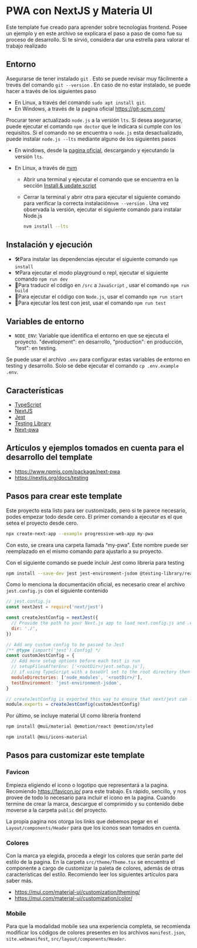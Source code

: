 # PWA con NextJS y Materia UI

Este template fue creado para aprender sobre tecnologías frontend. Posee un ejemplo y en este archivo se explicara el paso a paso de como fue su proceso de desarrollo. Si te sirvió, considera dar una estrella para valorar el trabajo realizado

## Entorno

Asegurarse de tener instalado `git` . Esto se puede revisar muy fácilmente a trevés del comando `git --version` . En caso de no estar instalado, se puede hacer a través de los siguientes paso

- En Linux, a través del comando `sudo apt install git`.
- En Windows, a través de la pagina oficial https://git-scm.com/

Procurar tener actualizado `node.js` a la versión `lts`. Si desea asegurarse, puede ejecutar el comando `npm doctor` que le indicara si cumple con los requisitos. Si el comando no se encuentra o `node.js` esta desactualizado, puede instalar `node.js --lts` mediante alguno de los siguientes pasos

- En windows, desde la [pagina oficial](https://nodejs.org/en/), descargando y ejecutando la versión `lts`.

- En Linux, a través de [nvm](https://github.com/nvm-sh/nvm)

  - Abrir una terminal y ejecutar el comando que se encuentra en la sección [Install & update script](https://github.com/nvm-sh/nvm#install--update-script)

  - Cerrar la terminal y abrir otra para ejecutar el siguiente comando para verificar la correcta instalación`nvm --version` . Una vez observada la versión, ejecutar el siguiente comando para instalar Node.js

    ```bash
    nvm install --lts
    ```

## Instalación y ejecución

- 🛠Para instalar las dependencias ejecutar el siguiente comando `npm install`
- ⚒Para ejecutar el modo playground o repl, ejecutar el siguiente comando `npm run dev`
- 🔧Para traducir el código en `/src` a `JavaScript` , usar el comando `npm run build`
- 🔑Para ejecutar el código con `Node.js`, usar el comando `npm run start`
- 🧪Para ejecutar los test con jest, usar el comando `npm run test`

## Variables de entorno

- `NODE_ENV`: Variable que identifica el entorno en que se ejecuta el proyecto. "development": en desarrollo, "production": en producción, "test": en testing.

Se puede usar el archivo `.env` para configurar estas variables de entorno en testing y desarrollo. Solo se debe ejecutar el comando `cp .env.example .env`.

## Características

- [TypeScript](https://www.typescriptlang.org/)
- [NextJS](https://nextjs.org/)
- [Jest](https://jestjs.io/)
- [Testing Library](https://testing-library.com/)
- [Next-pwa](https://www.npmjs.com/package/next-pwa)

## Artículos y ejemplos tomados en cuenta para el desarrollo del template

- https://www.npmjs.com/package/next-pwa
- https://nextjs.org/docs/testing

## Pasos para crear este template

Este proyecto esta listo para ser customizado, pero si te parece necesario, podes empezar todo desde cero. El primer comando a ejecutar es el que setea el proyecto desde cero.

```bash
npx create-next-app --example progressive-web-app my-pwa
```

Con esto, se creara una carpeta llamada “my-pwa”. Este nombre puede ser reemplazado en el mismo comando para ajustarlo a su proyecto.

Con el siguiente comando se puede incluir Jest como libreria para testing

```bash
npm install --save-dev jest jest-environment-jsdom @testing-library/react @testing-library/jest-dom
```

Como lo menciona la documentación oficial, es necesario crear el archivo `jest.config.js` con el siguiente contenido

```jsx
// jest.config.js
const nextJest = require('next/jest')

const createJestConfig = nextJest({
  // Provide the path to your Next.js app to load next.config.js and .env files in your test environment
  dir: './',
})

// Add any custom config to be passed to Jest
/** @type {import('jest').Config} */
const customJestConfig = {
  // Add more setup options before each test is run
  // setupFilesAfterEnv: ['<rootDir>/jest.setup.js'],
  // if using TypeScript with a baseUrl set to the root directory then you need the below for alias' to work
  moduleDirectories: ['node_modules', '<rootDir>/'],
  testEnvironment: 'jest-environment-jsdom',
}

// createJestConfig is exported this way to ensure that next/jest can load the Next.js config which is async
module.exports = createJestConfig(customJestConfig)
```

Por último, se incluye material UI como librería frontend

```bash
npm install @mui/material @emotion/react @emotion/styled 
```

```bash
npm install @mui/icons-material
```

## Pasos para customizar este template

### Favicon

Empieza eligiendo el icono o logotipo que representará a la pagina. Recomiendo https://favicon.io/ para este trabajo. Es rápido, sencillo, y nos provee de todo lo necesario para incluir el icono en la pagina. Cuando termine de crear la marca, descargue el comprimido y su contenido debe moverse a la carpeta `public` del proyecto. 

La propia pagina nos otorga los links que debemos pegar en el `Layout/components/Header` para que los iconos sean tomados en cuenta.

### Colores

Con la marca ya elegida, proceda a elegir los colores que serán parte del estilo de la pagina. En la carpeta `src/theme/Theme.tsx` se encuentra el componente a cargo de customizar la paleta de colores, además de otras características del estilo. Recomiendo leer los siguientes artículos para saber más.

- https://mui.com/material-ui/customization/theming/
- https://mui.com/material-ui/customization/color/

### Mobile

Para que la modalidad mobile sea una experiencia completa, se recomienda modificar los códigos de colores presentes en los archivos `manifest.json`, `site.webmanifest`, `src/layout/components/Header`.
